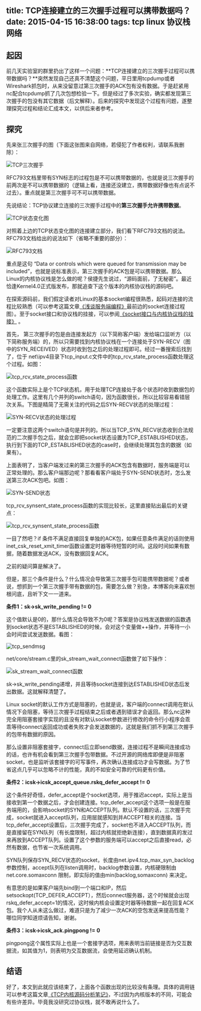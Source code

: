 title: TCP连接建立的三次握手过程可以携带数据吗？
date: 2015-04-15 16:38:00
tags: tcp linux 协议栈 网络
---

## 起因

前几天实验室的群里扔出了这样一个问题：**TCP连接建立的三次握手过程可以携带数据吗？**突然发现自己还真不清楚这个问题，平日里用tcpdump或者Wireshark抓包时，从来没留意过第三次握手的ACK包有没有数据。于是赶紧用nc配合tcpdump抓了几次包想检验一下。但是经过了多次实验，确实都发现第三次握手的包没有其它数据（后文解释）。后来的探究中发现这个过程有问题，遂整理探究过程和结论汇成本文，以供后来者参考。

## 探究

先来张三次握手的图（下面这张图来自网络，若侵犯了作者权利，请联系我删除）：

![TCP三次握手](/images/36/1.png)

RFC793文档里带有SYN标志的过程包是不可以携带数据的，也就是说三次握手的前两次是不可以携带数据的（逻辑上看，连接还没建立，携带数据好像也有点说不过去）。重点就是第三次握手可不可以携带数据。

先说结论：TCP协议建立连接的三次握手过程中的**第三次握手允许携带数据**。

<!-- more -->

![TCP状态变化图](/images/36/2.png)

对照着上边的TCP状态变化图的连接建立部分，我们看下RFC793文档的说法。RFC793文档给出的说法如下（省略不重要的部分）：

![RFC793文档](/images/36/3.png)

重点是这句 “Data or controls which were queued for transmission may be included”，也就是说标准表示，第三次握手的ACK包是可以携带数据。那么Linux的内核协议栈是怎么做的呢？侯捷先生说过，“源码面前，了无秘密”。最近恰逢Kernel4.0正式版发布，那就追查下这个版本的内核协议栈的源码吧。

在探索源码前，我们假定读者对Linux的基本socket编程很熟悉，起码对连接的流程比较熟悉（可以参考这篇文章[《浅谈服务端编程》](http://www.0xffffff.org/?p=1026)最前边的socket连接过程图）。至于socket接口和协议栈的挂接，可以参阅[《socket接口与内核协议栈的挂接》](http://rock3.info/blog/2013/10/28/socket%E6%8E%A5%E5%8F%A3%E4%B8%8E%E5%86%85%E6%A0%B8%E5%8D%8F%E8%AE%AE%E6%A0%88%E7%9A%84%E6%8C%82%E6%8E%A5) 。

首先， 第三次握手的包是由连接发起方（以下简称客户端）发给端口监听方（以下简称服务端）的，所以只需要找到内核协议栈在一个连接处于SYN-RECV（图中的SYN_RECEIVED）状态时收到包之后的处理过程即可。经过一番搜索后找到了，位于 net\ipv4目录下tcp_input.c文件中的tcp_rcv_state_process函数处理这个过程。如图：

![tcp_rcv_state_process函数](/images/36/4.png)

这个函数实际上是个TCP状态机，用于处理TCP连接处于各个状态时收到数据包的处理工作。这里有几个并列的switch语句，因为函数很长，所以比较容易看错层次关系。下图是精简了无需关注的代码之后SYN-RECV状态的处理过程：

![SYN-RECV状态的处理过程](/images/36/5.png)

一定要注意这两个switch语句是并列的。所以当TCP_SYN_RECV状态收到合法规范的二次握手包之后，就会立即把socket状态设置为TCP_ESTABLISHED状态，执行到下面的TCP_ESTABLISHED状态的case时，会继续处理其包含的数据（如果有）。

上面表明了，当客户端发过来的第三次握手的ACK包含有数据时，服务端是可以正常处理的。那么客户端那边呢？那看看客户端处于SYN-SEND状态时，怎么发送第三次ACK包吧。如图：

![SYN-SEND状态](/images/36/6.png)

tcp_rcv_synsent_state_process函数的实现比较长，这里直接贴出最后的关键点：

![tcp_rcv_synsent_state_process函数](/images/36/7.png)

一目了然吧？if 条件不满足直接回复单独的ACK包，如果任意条件满足的话则使用inet_csk_reset_xmit_timer函数设置定时器等待短暂的时间。这段时间如果有数据，随着数据发送ACK，没有数据回复ACK。

之前的疑问算是解决了。

但是，那三个条件是什么？什么情况会导致第三次握手包可能携带数据呢？或者说，想抓到一个第三次握手带有数据的包，需要怎么做？别急，本博客向来喜欢刨根问底，且听下文一一道来。

**条件1：sk->sk_write_pending != 0**

这个值默认是0的，那什么情况会导致不为0呢？答案是协议栈发送数据的函数遇到socket状态不是ESTABLISHED的时候，会对这个变量做++操作，并等待一小会时间尝试发送数据。看图：

![tcp_sendmsg](/images/36/8.png)

net/core/stream.c里的sk_stream_wait_connect函数做了如下操作：

![sk_stream_wait_connect函数](/images/36/9.png)

sk->sk_write_pending递增，并且等待socket连接到达ESTABLISHED状态后发出数据。这就解释清楚了。

Linux socket的默认工作方式是阻塞的，也就是说，客户端的connect调用在默认情况下会阻塞，等待三次握手过程结束之后或者遇到错误才会返回。那么nc这种完全用阻塞套接字实现的且没有对默认socket参数进行修改的命令行小程序会乖乖等待connect返回成功或者失败才会发送数据的，这就是我们抓不到第三次握手的包带有数据的原因。

那么设置非阻塞套接字，connect后立即send数据，连接过程不是瞬间连接成功的话，也许有机会看到第三次握手包带数据。不过开源的网络库即便是非阻塞socket，也是监听该套接字的可写事件，再次确认连接成功才会写数据。为了节省这点几乎可以忽略不计的性能，真的不如安全可靠的代码更有价值。

**条件2：icsk->icsk_accept_queue.rskq_defer_accept != 0**

这个条件好奇怪，defer_accept是个socket选项，用于推迟accept，实际上是当接收到第一个数据之后，才会创建连接。tcp_defer_accept这个选项一般是在服务端用的，会影响socket的SYN和ACCEPT队列。默认不设置的话，三次握手完成，socket就进入accept队列，应用层就感知到并ACCEPT相关的连接。当tcp_defer_accept设置后，三次握手完成了，socket也不进入ACCEPT队列，而是直接留在SYN队列（有长度限制，超过内核就拒绝新连接），直到数据真的发过来再放到ACCEPT队列。设置了这个参数的服务端可以accept之后直接read，必然有数据，也节省一次系统调用。

SYN队列保存SYN_RECV状态的socket，长度由net.ipv4.tcp_max_syn_backlog参数控制，accept队列在listen调用时，backlog参数设置，内核硬限制由 net.core.somaxconn 限制，即实际的值由min(backlog,somaxconn) 来决定。

有意思的是如果客户端先bind到一个端口和IP，然后setsockopt(TCP_DEFER_ACCEPT），然后connect服务器，这个时候就会出现rskq_defer_accept=1的情况，这时候内核会设置定时器等待数据一起在回复ACK包。我个人从未这么做过，难道只是为了减少一次ACK的空包发送来提高性能？哪位同学知道烦请告知，谢谢。

**条件3：icsk->icsk_ack.pingpong != 0**

pingpong这个属性实际上也是一个套接字选项，用来表明当前链接是否为交互数据流，如其值为1，则表明为交互数据流，会使用延迟确认机制。

## 结语

好了，本文到此就应该结束了，上面各个函数出现的比较没有条理。具体的调用链可以参考这篇文章[《TCP内核源码分析笔记》](http://www.cnblogs.com/mosp/p/3891783.html)，不过因为内核版本的不同，可能会有些许差异。毕竟我没研究过协议栈，就不敢再说什么了。
